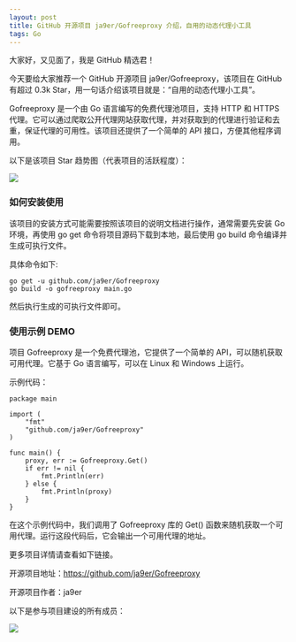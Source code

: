 ```yaml
---
layout: post
title: GitHub 开源项目 ja9er/Gofreeproxy 介绍，自用的动态代理小工具
tags: Go
---
```


大家好，又见面了，我是 GitHub 精选君！

今天要给大家推荐一个 GitHub 开源项目 ja9er/Gofreeproxy，该项目在 GitHub 有超过 0.3k Star，用一句话介绍该项目就是：“自用的动态代理小工具”。


Gofreeproxy 是一个由 Go 语言编写的免费代理池项目，支持 HTTP 和 HTTPS 代理。它可以通过爬取公开代理网站获取代理，并对获取到的代理进行验证和去重，保证代理的可用性。该项目还提供了一个简单的 API 接口，方便其他程序调用。


以下是该项目 Star 趋势图（代表项目的活跃程度）：

![](https://api.star-history.com/svg?repos=ja9er/Gofreeproxy&type=Timeline)

### 如何安装使用

该项目的安装方式可能需要按照该项目的说明文档进行操作，通常需要先安装 Go 环境，再使用 go get 命令将项目源码下载到本地，最后使用 go build 命令编译并生成可执行文件。

具体命令如下:

```
go get -u github.com/ja9er/Gofreeproxy
go build -o gofreeproxy main.go
```

然后执行生成的可执行文件即可。


### 使用示例 DEMO

项目 Gofreeproxy 是一个免费代理池，它提供了一个简单的 API，可以随机获取可用代理。它基于 Go 语言编写，可以在 Linux 和 Windows 上运行。

示例代码：
```
package main

import (
    "fmt"
    "github.com/ja9er/Gofreeproxy"
)

func main() {
    proxy, err := Gofreeproxy.Get()
    if err != nil {
        fmt.Println(err)
    } else {
        fmt.Println(proxy)
    }
}
```
在这个示例代码中，我们调用了 Gofreeproxy 库的 Get() 函数来随机获取一个可用代理。运行这段代码后，它会输出一个可用代理的地址。


更多项目详情请查看如下链接。

开源项目地址：https://github.com/ja9er/Gofreeproxy 

开源项目作者：ja9er

以下是参与项目建设的所有成员：

![](https://contrib.rocks/image?repo=ja9er/Gofreeproxy)


